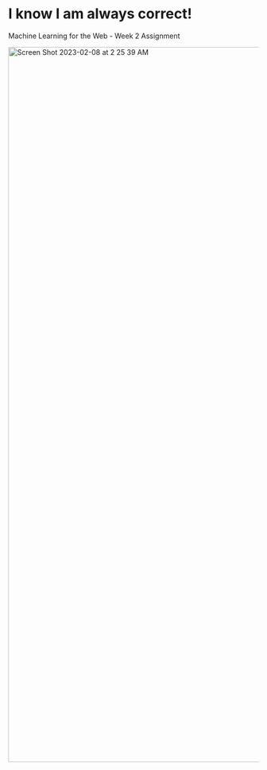 # I know I am always correct!

Machine Learning for the Web - Week 2 Assignment

<img width="1440" alt="Screen Shot 2023-02-08 at 2 25 39 AM" src="https://user-images.githubusercontent.com/55421510/217462467-bc4e8340-9156-4de4-ae0a-fb0d0c333473.png">
